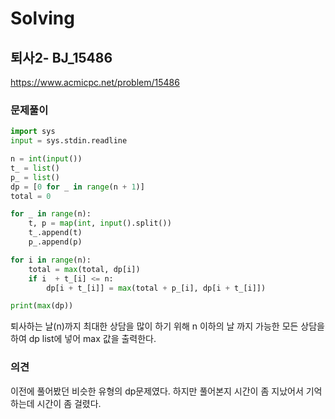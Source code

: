 # Solving

## 퇴사2- BJ_15486
https://www.acmicpc.net/problem/15486
### 문제풀이
```python
import sys
input = sys.stdin.readline

n = int(input())
t_ = list()
p_ = list()
dp = [0 for _ in range(n + 1)]
total = 0

for _ in range(n):
    t, p = map(int, input().split())
    t_.append(t)
    p_.append(p)

for i in range(n):
    total = max(total, dp[i])
    if i  + t_[i] <= n:
        dp[i + t_[i]] = max(total + p_[i], dp[i + t_[i]])

print(max(dp))
```
퇴사하는 날(n)까지 최대한 상담을 많이 하기 위해 n 이하의 날 까지 가능한 모든 상담을 하여 dp list에 넣어 max 값을 출력한다.

### 의견
이전에 풀어봤던 비슷한 유형의 dp문제였다. 하지만 풀어본지 시간이 좀 지났어서 기억하는데 시간이 좀 걸렸다.